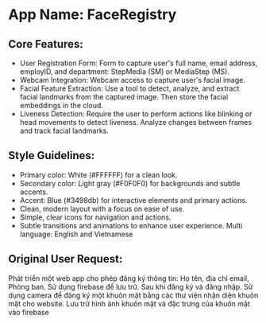 # **App Name**: FaceRegistry

## Core Features:

- User Registration Form: Form to capture user's full name, email address, employID, and department: StepMedia (SM) or MediaStep (MS).
- Webcam Integration: Webcam access to capture user's facial image.
- Facial Feature Extraction: Use a tool to detect, analyze, and extract facial landmarks from the captured image. Then store the facial embeddings in the cloud.
- Liveness Detection: Require the user to perform actions like blinking or head movements to detect liveness. Analyze changes between frames and track facial landmarks.

## Style Guidelines:

- Primary color: White (#FFFFFF) for a clean look.
- Secondary color: Light gray (#F0F0F0) for backgrounds and subtle accents.
- Accent: Blue (#3498db) for interactive elements and primary actions.
- Clean, modern layout with a focus on ease of use.
- Simple, clear icons for navigation and actions.
- Subtle transitions and animations to enhance user experience. Multi language: English and Vietnamese

## Original User Request:
Phát triển một web app cho phép đăng ký thông tin: Họ tên, địa chỉ email, Phòng ban. Sử dụng firebase để lưu trữ. Sau khi đăng ký và đăng nhập. Sử dụng camera để đăng ký một khuôn mặt bằng các thư viện nhận diện khuôn mặt cho website. Lưu trữ hình ảnh khuôn mặt  và đặc trưng của khuôn mặt vào firebase
  